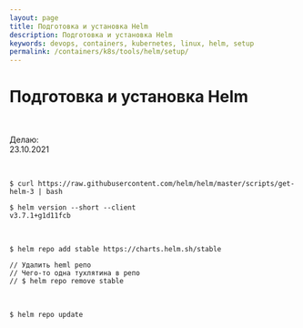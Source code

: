 ```yaml
---
layout: page
title: Подготовка и установка Helm
description: Подготовка и установка Helm
keywords: devops, containers, kubernetes, linux, helm, setup
permalink: /containers/k8s/tools/helm/setup/
---
```


# Подготовка и установка Helm

<br/>

Делаю:  
23.10.2021

<br/>

```
$ curl https://raw.githubusercontent.com/helm/helm/master/scripts/get-helm-3 | bash

$ helm version --short --client
v3.7.1+g1d11fcb
```

<br/>

```
$ helm repo add stable https://charts.helm.sh/stable

// Удалить heml репо
// Чего-то одна тухлятина в репо
// $ helm repo remove stable
```

<br/>

```
$ helm repo update
```
